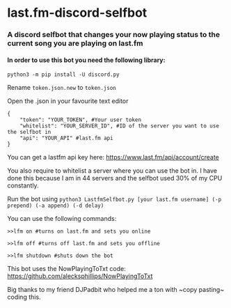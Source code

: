 # last.fm-discord-selfbot
### A discord selfbot that changes your now playing status to the current song you are playing on last.fm

#### In order to use this bot you need the following library:

`python3 -m pip install -U discord.py`

Rename `token.json.new` to `token.json`

Open the .json in your favourite text editor

```
{
	"token": "YOUR_TOKEN", #Your user token
	"whitelist": "YOUR_SERVER_ID", #ID of the server you want to use the selfbot in
	"api": "YOUR_API" #last.fm api
}
```

You can get a lastfm api key here: https://www.last.fm/api/account/create

You also require to whitelist a server where you can use the bot in. I have done this because I am in 44 servers and the selfbot used 30% of my CPU constantly.

Run the bot using `python3 LastfmSelfbot.py [your last.fm username] (-p prepend) (-a append) (-d delay)`

You can use the following commands:
```
>>lfm on #turns on last.fm and sets you online

>>lfm off #turns off last.fm and sets you offline

>>lfm shutdown #shuts down the bot
```

This bot uses the NowPlayingToTxt code: https://github.com/alecksphillips/NowPlayingToTxt

Big thanks to my friend DJPadbit who helped me a ton with ~copy pasting~ coding this.
